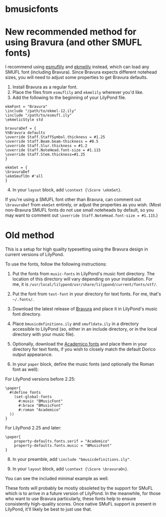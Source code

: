# bmusicfonts

# New recommended method for using Bravura (and other SMUFL fonts)

I recommend using [esmuflily](https://github.com/tr-igem/esmuflily) and [ekmelily](https://github.com/tr-igem/ekmelily) instead, which can load any SMUFL font (including Bravura). Since Bravura expects different notehead sizes, you will need to adjust some properties to get Bravura defaults.

1. Install Bravura as a regular font.
2. Place the files from `esmuflily` and `ekmelily` wherever you'd like.
3. Add the following to the beginning of your LilyPond file.

```
ekmFont = "Bravura"
\include "/path/to/ekmel-12.ily"
\include "/path/to/esmufl.ily"
\ekmelicStyle std

bravuraDef = {
%%Bravura defaults
\override Staff.StaffSymbol.thickness = #1.25
\override Staff.Beam.beam-thickness = #0.5
\override Staff.Slur.thickness = #1.2
\override Staff.NoteHead.font-size = #1.115
\override Staff.Stem.thickness=#1.25
}

ekmSet = {
\bravuraDef
\ekmSmuflOn #'all
}
```
4. In your `layout` block, add `\context {\Score \ekmSet}`.

If you're using a SMUFL font other than Bravura, can comment out `\bravuraDef` from `ekmSet` entirely, or adjust the properties as you wish. (Most non-Bravura SMUFL fonts do not use small noteheads by default, so you may want to comment out `\override Staff.NoteHead.font-size = #1.115`.)

# Old method

This is a setup for high quality typesetting using the Bravura design in current versions of LilyPond.

To use the fonts, follow the following instructions:

1. Put the fonts from `music-fonts` in LilyPond's music font directory. The location of this directory will vary depending on your installation. For me, it is `/usr/local/lilypond/usr/share/lilypond/current/fonts/otf/`.

2. Put the font from `text-font` in your directory for text fonts. For me, that's `~/.fonts/`.

3. Download the latest release of [Bravura](https://github.com/steinbergmedia/bravura) and place it in LilyPond's music font directory.

4. Place `bmusicdefinitions.ily` and `smufldata.ily` in a directory accessible to LilyPond (so, either in an include directory, or in the local directory with your music file).

5. Optionally, download the [Academico fonts](https://github.com/dbenjaminmiller/academico-mirror) and place them in your directory for text fonts, if you wish to closely match the default Dorico output appearance.

6. In your `paper` block, define the music fonts (and optionally the Roman font as well):

For LilyPond versions before 2.25:

```
\paper{
  #(define fonts
    (set-global-fonts
      #:music "BMusicFont"
      #:brace "BMusicFont"
      #:roman "Academico"
  ))
}
```

For LilyPond 2.25 and later:

```
\paper{
	property-defaults.fonts.serif = "Academico"
	property-defaults.fonts.music = "BMusicFont"
}
```

8. In your preamble, add `\include "bmusicdefinitions.ily"`.

9. In your `layout` block, add `\context {\Score \bravuraOn}`.

You can see the included minimal example as well.

These fonts will probably be mostly obsoleted by the support for SMuFL which is to arrive in a future version of LilyPond. In the meanwhile, for those who want to use Bravura particularly, these fonts help to ensure consistently high-quality scores. Once native SMuFL support is present in LilyPond, it'll likely be best to just use that.

